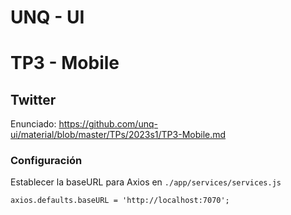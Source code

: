 # UNQ - UI
# TP3 - Mobile
## Twitter

Enunciado: <https://github.com/unq-ui/material/blob/master/TPs/2023s1/TP3-Mobile.md>

### Configuración

Establecer la baseURL para Axios en `./app/services/services.js`

```
axios.defaults.baseURL = 'http://localhost:7070';
```